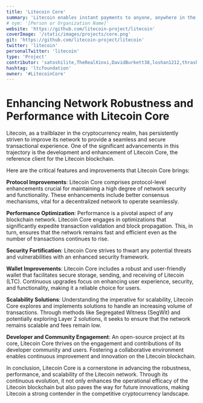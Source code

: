 ```yaml
---
title: 'Litecoin Core'
summary: 'Litecoin enables instant payments to anyone, anywhere in the world using peer-to-peer technology without a central authority.'
# nym: '[Person or Organization Name]'
website: 'https://github.com/litecoin-project/litecoin'
coverImage: '/static/images/projects/core.png'
git: 'https://github.com/litecoin-project/litecoin'
twitter: 'litecoin'
personalTwitter: 'litecoin'
type: 'Project'
contributor: 'satoshilite,TheRealXinxi,DavidBurkett38,loshan1212,thrasher_au,shaolinfry'
hashtag: 'ltcfoundation'
owner: '#LitecoinCore'
---
```


# **Enhancing Network Robustness and Performance with Litecoin Core**

Litecoin, as a trailblazer in the cryptocurrency realm, has persistently striven to improve its network to provide a seamless and secure transactional experience. One of the significant advancements in this trajectory is the development and enhancement of Litecoin Core, the reference client for the Litecoin blockchain.

Here are the critical features and improvements that Litecoin Core brings:

**Protocol Improvements**:
Litecoin Core comprises protocol-level enhancements crucial for maintaining a high degree of network security and functionality. These enhancements include better consensus mechanisms, vital for a decentralized network to operate seamlessly.

**Performance Optimization**:
Performance is a pivotal aspect of any blockchain network. Litecoin Core engages in optimizations that significantly expedite transaction validation and block propagation. This, in turn, ensures that the network remains fast and efficient even as the number of transactions continues to rise.

**Security Fortification**:
Litecoin Core strives to thwart any potential threats and vulnerabilities with an enhanced security framework. 

**Wallet Improvements**:
Litecoin Core includes a robust and user-friendly wallet that facilitates secure storage, sending, and receiving of Litecoin (LTC). Continuous upgrades focus on enhancing user experience, security, and functionality, making it a reliable choice for users.

**Scalability Solutions**:
Understanding the imperative for scalability, Litecoin Core explores and implements solutions to handle an increasing volume of transactions. Through methods like Segregated Witness (SegWit) and potentially exploring Layer 2 solutions, it seeks to ensure that the network remains scalable and fees remain low.

**Developer and Community Engagement**:
An open-source project at its core, Litecoin Core thrives on the engagement and contributions of its developer community and users. Fostering a collaborative environment enables continuous improvement and innovation on the Litecoin blockchain.

In conclusion, Litecoin Core is a cornerstone in advancing the robustness, performance, and scalability of the Litecoin network. Through its continuous evolution, it not only enhances the operational efficacy of the Litecoin blockchain but also paves the way for future innovations, making Litecoin a strong contender in the competitive cryptocurrency landscape.
